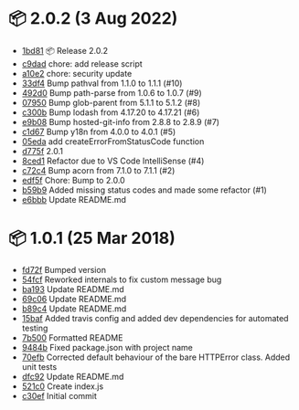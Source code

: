 # 📦 2.0.2 (3 Aug 2022)
- [1bd81](https://github.com/fatmatto/throwable-http-errors/commit/1bd8184f7e0c701df5cc0636feeff7173d09559b)  📦 Release 2.0.2
- [c9dad](https://github.com/fatmatto/throwable-http-errors/commit/c9dad7ed2b8400bf00d78153f5170542cfc5274c)  chore: add release script
- [a10e2](https://github.com/fatmatto/throwable-http-errors/commit/a10e25460ff659fa2216ec8adee161e56c20c9c1)  chore: security update
- [33df4](https://github.com/fatmatto/throwable-http-errors/commit/33df4aefe7e60c873bc825e54ed0070fd59c8dbc)  Bump pathval from 1.1.0 to 1.1.1 (#10)
- [492d0](https://github.com/fatmatto/throwable-http-errors/commit/492d08ed053b0b98b287f10e00cbb27c59dff50d)  Bump path-parse from 1.0.6 to 1.0.7 (#9)
- [07950](https://github.com/fatmatto/throwable-http-errors/commit/0795055b9a3dcc36bd65f6fa8ec0a81d6e1e51d0)  Bump glob-parent from 5.1.1 to 5.1.2 (#8)
- [c300b](https://github.com/fatmatto/throwable-http-errors/commit/c300b431fb627344c9a834ab363c3c65f34db78e)  Bump lodash from 4.17.20 to 4.17.21 (#6)
- [e9b08](https://github.com/fatmatto/throwable-http-errors/commit/e9b0840044d13a6bd6d8a563c81a41e01f5632ff)  Bump hosted-git-info from 2.8.8 to 2.8.9 (#7)
- [c1d67](https://github.com/fatmatto/throwable-http-errors/commit/c1d67761eefbfe01393241d386a4497db76d992a)  Bump y18n from 4.0.0 to 4.0.1 (#5)
- [05eda](https://github.com/fatmatto/throwable-http-errors/commit/05edad007916a55c62552c25a6442ccfd51380a5)  add createErrorFromStatusCode function
- [d775f](https://github.com/fatmatto/throwable-http-errors/commit/d775f4a090f31b05b6e5af8517dda17dbbad155d)  2.0.1
- [8ced1](https://github.com/fatmatto/throwable-http-errors/commit/8ced1cbea8c4d1baa35b52188af7d7e7a3838e58)  Refactor due to VS Code IntelliSense (#4)
- [c72c4](https://github.com/fatmatto/throwable-http-errors/commit/c72c46fc02a1cfbbd338584cefc83bb8994bf88a)  Bump acorn from 7.1.0 to 7.1.1 (#2)
- [edf5f](https://github.com/fatmatto/throwable-http-errors/commit/edf5f54cfdf14d4b1f7122465b81c638c47ae83c)  Chore: Bump to 2.0.0
- [b59b9](https://github.com/fatmatto/throwable-http-errors/commit/b59b999b39ea308b7c755d12887294c68cbbe495)  Added missing status codes and made some refactor (#1)
- [e6bbb](https://github.com/fatmatto/throwable-http-errors/commit/e6bbb698c3508bc3a71b09d4b95e49fcd8192b80)  Update README.md
# 📦 1.0.1 (25 Mar 2018)
- [fd72f](https://github.com/fatmatto/throwable-http-errors/commit/fd72faedc263c068de2d230dcb774f3d45818a0f)  Bumped version
- [54fcf](https://github.com/fatmatto/throwable-http-errors/commit/54fcf5497fd31028b455943a82cdd718c1abcb15)  Reworked internals to fix custom message bug
- [ba193](https://github.com/fatmatto/throwable-http-errors/commit/ba193b00051f8cb15cde36e0725a1d2fb717351f)  Update README.md
- [69c06](https://github.com/fatmatto/throwable-http-errors/commit/69c0642afdbdf997446eb75328659d444d3b1b64)  Update README.md
- [b89c4](https://github.com/fatmatto/throwable-http-errors/commit/b89c4d4240060d670d9545327bef1f0bc4416e0b)  Update README.md
- [15baf](https://github.com/fatmatto/throwable-http-errors/commit/15bafef26e9961e05dceed1d299312fbc851ba23)  Added travis config and added dev dependencies for automated testing
- [7b500](https://github.com/fatmatto/throwable-http-errors/commit/7b50090dfd3d3fe3e4f85a030c4dbf5b00f86039)  Formatted README
- [9484b](https://github.com/fatmatto/throwable-http-errors/commit/9484bf57059e94ec1974b6a15590a0a45d5e9535)  Fixed package.json with project name
- [70efb](https://github.com/fatmatto/throwable-http-errors/commit/70efb786cd3a0558de07e9c65badbdedef713642)  Corrected default behaviour of the bare HTTPError class. Added unit tests
- [dfc92](https://github.com/fatmatto/throwable-http-errors/commit/dfc922175b0555686f015e5679e49a356a44b564)  Update README.md
- [521c0](https://github.com/fatmatto/throwable-http-errors/commit/521c050c45d625ccd3f81051e4b8abd16ebe2c57)  Create index.js
- [c30ef](https://github.com/fatmatto/throwable-http-errors/commit/c30ef5e5a458f87f9421b3adfda72e45a25471e6)  Initial commit

